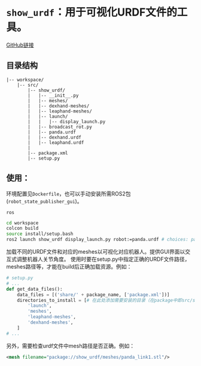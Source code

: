 # `show_urdf`：用于可视化URDF文件的工具。
[GitHub链接](https://github.com/HeFeiW/urdf_viewer.git)  
## 目录结构
```
|-- workspace/
    |-- src/
        |-- show_urdf/
        |   |-- __init__.py
        |   |-- meshes/
        |   |-- dexhand-meshes/
        |   |-- leaphand-meshes/
        |   |-- launch/
        |   |   |-- display_launch.py
        |   |-- broadcast_rot.py
        |   |-- panda.urdf
        |   |-- dexhand.urdf
        |   |-- leaphand.urdf
        |
        |-- package.xml
        |-- setup.py
```
## 使用：  
环境配置见`Dockerfile`，也可以手动安装所需ROS2包(`robot_state_publisher_gui`)。
```
ros
```
```bash
cd workspace
colcon build
source install/setup.bash
ros2 launch show_urdf display_launch.py robot:=panda.urdf # choices: panda.urdf, dexhand.urdf, leaphand.urdf，指定使用的urdf文件相对于包目录的路径。
```
加载不同的URDF文件和对应的meshes以可视化对应机器人。提供GUI界面以交互式调整机器人关节角度。
使用时要在setup.py中指定正确的URDF文件路径，meshes路径等，才能在build后正确加载资源。例如：
```python
# setup.py
# ...
def get_data_files():
    data_files = [('share/' + package_name, ['package.xml'])]
    directories_to_install = [# 在此处添加需要安装的目录（在package中即src/show_urdf/的路径）
        'launch',
        'meshes',
        'leaphand-meshes',
        'dexhand-meshes',
    ]
# ...
```
另外，需要检查urdf文件中mesh路径是否正确。例如：
```xml
<mesh filename="package://show_urdf/meshes/panda_link1.stl"/>
```
